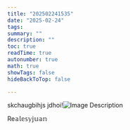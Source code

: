 ```yaml
---
title: "202502241535"
date: "2025-02-24"
tags: 
summary: ""
description: ""
toc: true
readTime: true
autonumber: true
math: true
showTags: false
hideBackToTop: false

---
```



skchaugbihjs jdhoi!![Image Description](/Pasted%20image%2020250224153602.png)

$\mathbb{\mathrm{Re}ales y juan}$